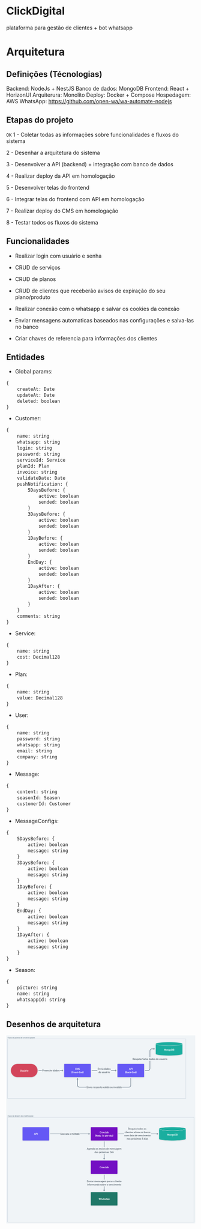 # ClickDigital
plataforma para gestão de clientes + bot whatsapp

# Arquitetura
## Definições (Técnologias)

Backend: NodeJs + NestJS 
Banco de dados: MongoDB
Frontend: React + HorizonUI
Arquiterura: Monolito
Deploy: Docker + Compose
Hospedagem: AWS
WhatsApp: https://github.com/open-wa/wa-automate-nodejs

## Etapas do projeto

``OK`` 1 - Coletar todas as informações sobre funcionalidades e fluxos do sistema

2 - Desenhar a arquitetura do sistema

3 - Desenvolver a API (backend) + integração com banco de dados

4 - Realizar deploy da API em homologação

5 - Desenvolver telas do frontend

6 - Integrar telas do frontend com API em homologação

7 - Realizar deploy do CMS em homologação

8 - Testar todos os fluxos do sistema

## Funcionalidades

- Realizar login com usuário e senha

- CRUD de serviços
- CRUD de planos
- CRUD de clientes que receberão avisos de expiração do seu plano/produto

- Realizar conexão com o whatsapp e salvar os cookies da conexão
- Enviar mensagens automaticas baseados nas configurações e salva-las no banco
- Criar chaves de referencia para informações dos clientes

## Entidades

- Global params:
```
{
    createAt: Date
    updateAt: Date
    deleted: boolean 
}
```

- Customer: 
```
{
    name: string
    whatsapp: string
    login: string
    password: string
    serviceId: Service
    planId: Plan
    invoice: string
    validateDate: Date
    pushNotification: {
        5DaysBefore: {
            active: boolean
            sended: boolean
        }
        3DaysBefore: {
            active: boolean
            sended: boolean
        }
        1DayBefore: {
            active: boolean
            sended: boolean
        }
        EndDay: {
            active: boolean
            sended: boolean
        }
        1DayAfter: {
            active: boolean
            sended: boolean
        }   
    } 
    comments: string
}
```
    
- Service:
```
{
    name: string
    cost: Decimal128
}
```

- Plan:
```
{
    name: string
    value: Decimal128
}
```

- User:
```
{
    name: string
    password: string
    whatsapp: string
    email: string
    company: string
}
```

- Message:
```
{
    content: string
    seasonId: Season
    customerId: Customer
}
```

- MessageConfigs: 
```
{
    5DaysBefore: {
        active: boolean
        message: string
    }
    3DaysBefore: {
        active: boolean
        message: string
    }
    1DayBefore: {
        active: boolean
        message: string
    }
    EndDay: {
        active: boolean
        message: string
    }
    1DayAfter: {
        active: boolean
        message: string
    }
}
```

- Season: 
```
{
    picture: string
    name: string
    whatsappId: string
}
```

## Desenhos de arquitetura

![Alt text](images/image.png)